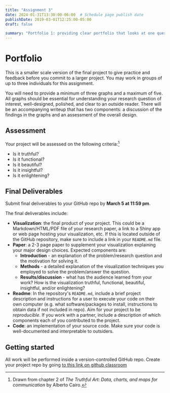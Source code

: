 ```yaml
---
title: "Assignment 3"
date: 2024-01-31T13:30:00-06:00  # Schedule page publish date
publishDate: 2019-03-01T12:25:00-05:00
draft: false

summary: "Portfolio 1: providing clear portfolio that looks at one question using summary stats and capstone image that brings all the items together."
---
```


# Portfolio

This is a smaller scale version of the final project to give practice and feedback before you commit to a larger project. You may work in groups of up to three individuals for this assignment.

You will need to provide a minimum of three graphs and a maximum of five. All graphs should be essential for understanding your research question of interest, well-designed, polished, and clear to an outside reader. There will be an accompanying writeup that has two components: a discussion of the findings in the graphs and an assessment of the overall design.

## Assessment

Your project will be assessed on the following criteria:[^1]

-   Is it truthful?
-   Is it functional?
-   Is it beautiful?
-   Is it insightful?
-   Is it enlightening?

## Final Deliverables

Submit final deliverables to your GitHub repo by **March 5 at 11:59 pm**.

The final deliverables include:

-   **Visualization**: the final product of your project. This could be a Markdown/HTML/PDF file of your research paper, a link to a Shiny app or web page hosting your visualization, etc. If this is located outside of the GitHub repository, make sure to include a link in your `README.md` file.
-   **Paper**: a 2-3 page paper to supplement your visualization explaining your major design choices. Expected components are:
    -   **Introduction** - an explanation of the problem/research question and the motivation for solving it.
    -   **Methods** - a detailed explanation of the visualization techniques you employed to solve the problem/answer the question.
    -   **Results/discussion** - what has the audience learned from your work? How is the visualization truthful, functional, beautiful, insightful, and/or enlightening?
-   **Readme**: In the repository's `README.md`, include a brief project description and instructions for a user to execute your code on their own computer (e.g. what software/packages to install, instructions to obtain data if not included in repo). Aim for your project to be *reproducible*. If you work with a partner, include a description of which components each of you contributed to the project.
-   **Code**: an implementation of your source code. Make sure your code is well-documented and interpretable to outsiders.

## Getting started

All work will be performed inside a version-controlled GitHub repo. Create your project repo by going [to this link on github classroom](https://classroom.github.com/a/-2jxXYJ2)

[^1]: Drawn from chapter 2 of *The Truthful Art: Data, charts, and maps for communication* by Alberto Cairo.
